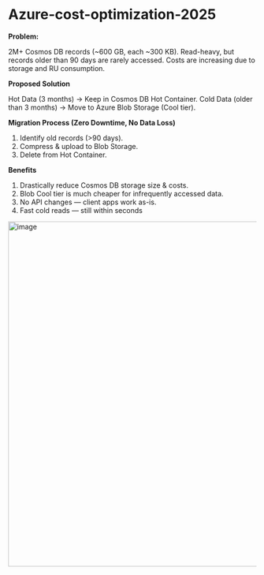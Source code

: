 # Azure-cost-optimization-2025

**Problem:**

2M+ Cosmos DB records (~600 GB, each ~300 KB).
Read-heavy, but records older than 90 days are rarely accessed.
Costs are increasing due to storage and RU consumption.


**Proposed Solution**

Hot Data (3 months) → Keep in Cosmos DB Hot Container.
Cold Data (older than 3 months) → Move to Azure Blob Storage (Cool tier).


**Migration Process (Zero Downtime, No Data Loss)**

1. Identify old records (>90 days).
2. Compress & upload to Blob Storage.
3. Delete from Hot Container.

**Benefits**

1. Drastically reduce Cosmos DB storage size & costs.
2. Blob Cool tier is much cheaper for infrequently accessed data.
3. No API changes — client apps work as-is.
4. Fast cold reads — still within seconds

<img width="600" height="700" alt="image" src="https://github.com/user-attachments/assets/3d0c6d65-0902-4923-baf0-efeb8e0c4820" />
